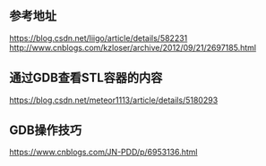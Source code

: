 ## 参考地址
https://blog.csdn.net/liigo/article/details/582231  
http://www.cnblogs.com/kzloser/archive/2012/09/21/2697185.html  

## 通过GDB查看STL容器的内容
https://blog.csdn.net/meteor1113/article/details/5180293  

## GDB操作技巧
https://www.cnblogs.com/JN-PDD/p/6953136.html


